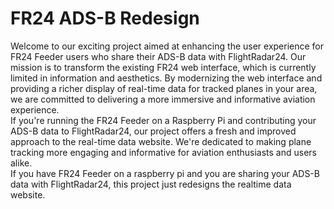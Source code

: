 # FR24 ADS-B Redesign
Welcome to our exciting project aimed at enhancing the user experience for FR24 Feeder users who share their ADS-B data with FlightRadar24. Our mission is to transform the existing FR24 web interface, which is currently limited in information and aesthetics. By modernizing the web interface and providing a richer display of real-time data for tracked planes in your area, we are committed to delivering a more immersive and informative aviation experience.
<br>
If you're running the FR24 Feeder on a Raspberry Pi and contributing your ADS-B data to FlightRadar24, our project offers a fresh and improved approach to the real-time data website. We're dedicated to making plane tracking more engaging and informative for aviation enthusiasts and users alike.
<br>
If you have FR24 Feeder on a raspberry pi and you are sharing your ADS-B data with FlightRadar24, this project just redesigns the realtime data website.
